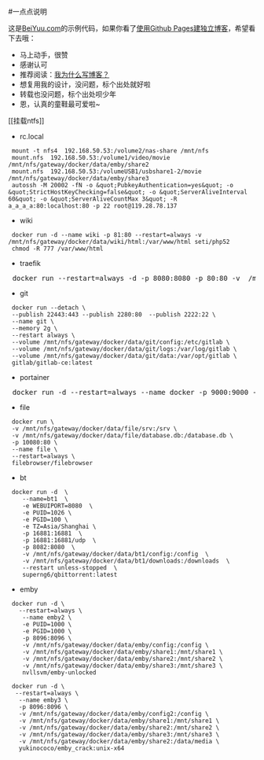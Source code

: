 #一点点说明

这是[BeiYuu.com](http://beiyuu.com)的示例代码，如果你看了[使用Github Pages建独立博客](http://beiyuu.com/github-pages/)，希望看下去哦：

* 马上动手，很赞
* 感谢认可
* 推荐阅读：[我为什么写博客？](http://beiyuu.com/why-blog/)
* 想复用我的设计，没问题，标个出处就好啦
* 转载也没问题，标个出处呗少年
* 恩，认真的童鞋最可爱啦~


[[挂载ntfs]]
* rc.local

```
 mount -t nfs4  192.168.50.53:/volume2/nas-share /mnt/nfs
 mount.nfs  192.168.50.53:/volume1/video/movie /mnt/nfs/gateway/docker/data/emby/share2
 mount.nfs  192.168.50.53:/volumeUSB1/usbshare1-2/movie /mnt/nfs/gateway/docker/data/emby/share3
 autossh -M 20002 -fN -o &quot;PubkeyAuthentication=yes&quot; -o &quot;StrictHostKeyChecking=false&quot; -o &quot;ServerAliveInterval 60&quot; -o &quot;ServerAliveCountMax 3&quot; -R a_a_a_a:80:localhost:80 -p 22 root@119.28.78.137
```


* wiki

```
 docker run -d --name wiki -p 81:80 --restart=always -v /mnt/nfs/gateway/docker/data/wiki/html:/var/www/html seti/php52
 chmod -R 777 /var/www/html
```


* traefik
<pre> docker run --restart=always -d -p 8080:8080 -p 80:80 -v  /mnt/nfs/gateway/docker/data/traefik/traefik.toml:/etc/traefik/traefik.toml -v /var/run/docker.sock:/var/run/docker.sock traefik:v1.7</pre>

* git

```
 docker run --detach \
 --publish 22443:443 --publish 2280:80  --publish 2222:22 \
 --name git \
 --memory 2g \
 --restart always \
 --volume /mnt/nfs/gateway/docker/data/git/config:/etc/gitlab \
 --volume /mnt/nfs/gateway/docker/data/git/logs:/var/log/gitlab \
 --volume /mnt/nfs/gateway/docker/data/git/data:/var/opt/gitlab \
 gitlab/gitlab-ce:latest
```


* portainer
<pre> docker run -d --restart=always --name docker -p 9000:9000 -v /var/run/docker.sock:/var/run/docker.sock -v /mnt/nfs/gateway/docker/data/portainer/data:/data -v /mnt/nfs/gateway/docker/data/portainer/public:/public portainer/portainer</pre>

* file

```
 docker run \
 -v /mnt/nfs/gateway/docker/data/file/srv:/srv \
 -v /mnt/nfs/gateway/docker/data/file/database.db:/database.db \
 -p 10080:80 \
 --name file \
 --restart=always \
 filebrowser/filebrowser
```


* bt

```
 docker run -d  \
    --name=bt1  \
    -e WEBUIPORT=8080  \
    -e PUID=1026 \
    -e PGID=100 \
    -e TZ=Asia/Shanghai \
    -p 16881:16881  \
    -p 16881:16881/udp  \
    -p 8082:8080  \
    -v /mnt/nfs/gateway/docker/data/bt1/config:/config  \
    -v /mnt/nfs/gateway/docker/data/bt1/downloads:/downloads  \
    --restart unless-stopped  \
    superng6/qbittorrent:latest
```


* emby

```
 docker run -d \
   --restart=always \
    --name emby2 \
    -e PUID=1000 \
    -e PGID=1000 \
    -p 8096:8096 \
    -v /mnt/nfs/gateway/docker/data/emby/config:/config \
    -v /mnt/nfs/gateway/docker/data/emby/share1:/mnt/share1 \
    -v /mnt/nfs/gateway/docker/data/emby/share2:/mnt/share2 \
    -v /mnt/nfs/gateway/docker/data/emby/share3:/mnt/share3 \
    nvllsvm/emby-unlocked
 
 docker run -d \
  --restart=always \
   --name emby3 \
   -p 8096:8096 \
   -v /mnt/nfs/gateway/docker/data/emby/config2:/config \
   -v /mnt/nfs/gateway/docker/data/emby/share1:/mnt/share1 \
   -v /mnt/nfs/gateway/docker/data/emby/share2:/mnt/share2 \
   -v /mnt/nfs/gateway/docker/data/emby/share3:/mnt/share3 \
   -v /mnt/nfs/gateway/docker/data/emby/share2:/data/media \
   yukinococo/emby_crack:unix-x64
```



